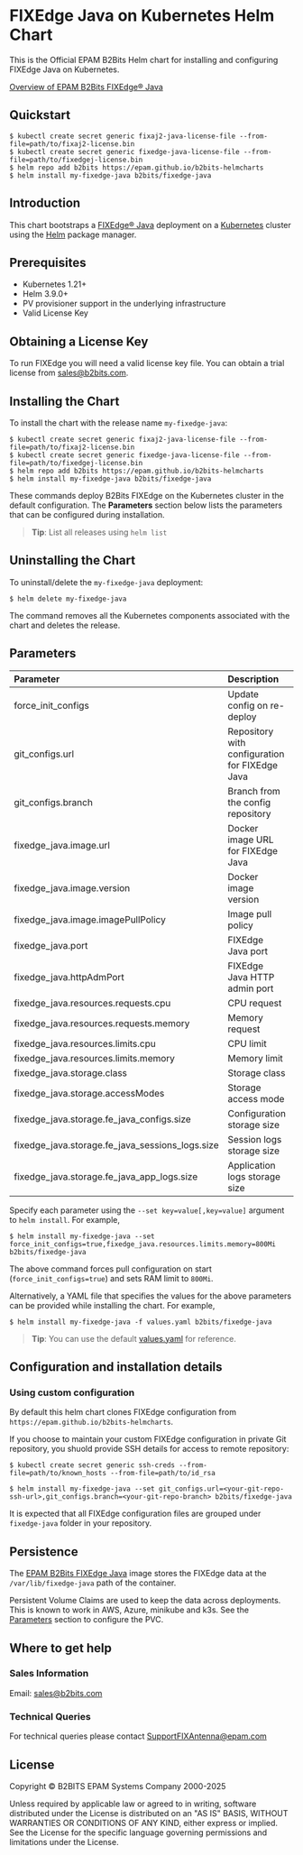 # FIXEdge Java on Kubernetes Helm Chart
This is the Official EPAM B2Bits Helm chart for installing and configuring FIXEdge Java on Kubernetes.

[Overview of EPAM B2Bits FIXEdge® Java](https://www.b2bits.com/trading_solutions/fixedge-java)

## Quickstart

```
$ kubectl create secret generic fixaj2-java-license-file --from-file=path/to/fixaj2-license.bin
$ kubectl create secret generic fixedge-java-license-file --from-file=path/to/fixedgej-license.bin
$ helm repo add b2bits https://epam.github.io/b2bits-helmcharts
$ helm install my-fixedge-java b2bits/fixedge-java
```

## Introduction

This chart bootstraps a [FIXEdge® Java](https://www.b2bits.com/trading_solutions/fixedge-java) deployment on a [Kubernetes](https://kubernetes.io) cluster using the [Helm](https://helm.sh) package manager.


## Prerequisites

-   Kubernetes 1.21+
-   Helm 3.9.0+
-   PV provisioner support in the underlying infrastructure
-   Valid License Key

## Obtaining a License Key

To run FIXEdge you will need a valid license key file. You can obtain a trial license from [sales@b2bits.com](mailto:sales@b2bits.com?subject=FIXEdge%20Java%20Trial%20License%20Request).

## Installing the Chart

To install the chart with the release name `my-fixedge-java`:

```
$ kubectl create secret generic fixaj2-java-license-file --from-file=path/to/fixaj2-license.bin
$ kubectl create secret generic fixedge-java-license-file --from-file=path/to/fixedgej-license.bin
$ helm repo add b2bits https://epam.github.io/b2bits-helmcharts
$ helm install my-fixedge-java b2bits/fixedge-java
```


These commands deploy B2Bits FIXEdge on the Kubernetes cluster in the default configuration. The **Parameters** section below lists the parameters that can be configured during installation.

> **Tip**: List all releases using `helm list`

## Uninstalling the Chart

To uninstall/delete the `my-fixedge-java` deployment:

```
$ helm delete my-fixedge-java
```

The command removes all the Kubernetes components associated with the chart and deletes the release. 

## Parameters

| Parameter                                     | Description                                                      | Default                                            |
|:--------------------------------------------- |:---------------------------------------------------------------- |:-------------------------------------------------- |
| force_init_configs                            | Update config on re-deploy                                       | false                                              |
| git_configs.url                               | Repository with configuration for FIXEdge Java                   | https://github.com/epam/b2bits-configuration-samples.git |
| git_configs.branch                            | Branch from the config repository                                | main                                               |
| fixedge_java.image.url                        | Docker image URL for FIXEdge Java                                | b2bitsepam/fixedge-java                            |
| fixedge_java.image.version                    | Docker image version                                             | latest                                             |
| fixedge_java.image.imagePullPolicy            | Image pull policy                                                | Always                                             |
| fixedge_java.port                             | FIXEdge Java port                                                | 8901                                               |
| fixedge_java.httpAdmPort                      | FIXEdge Java HTTP admin port                                     | 8911                                               |
| fixedge_java.resources.requests.cpu           | CPU request                                                      | 0.5                                                |
| fixedge_java.resources.requests.memory        | Memory request                                                   | 1Gi                                                |
| fixedge_java.resources.limits.cpu             | CPU limit                                                        | 0.5                                                |
| fixedge_java.resources.limits.memory          | Memory limit                                                     | 1Gi                                                |
| fixedge_java.storage.class                    | Storage class                                                    | gp2                                                |
| fixedge_java.storage.accessModes              | Storage access mode                                              | ReadWriteOnce                                      |
| fixedge_java.storage.fe_java_configs.size     | Configuration storage size                                       | 1Gi                                                |
| fixedge_java.storage.fe_java_sessions_logs.size | Session logs storage size                                     | 10Gi                                               |
| fixedge_java.storage.fe_java_app_logs.size    | Application logs storage size                                    | 10Gi                                               |

Specify each parameter using the `--set key=value[,key=value]` argument to `helm install`. For example,

```console
$ helm install my-fixedge-java --set force_init_configs=true,fixedge_java.resources.limits.memory=800Mi b2bits/fixedge-java
```

The above command forces pull configuration on start (`force_init_configs=true`) and sets RAM limit to `800Mi`.

Alternatively, a YAML file that specifies the values for the above parameters can be provided while installing the chart. For example,

```console
$ helm install my-fixedge-java -f values.yaml b2bits/fixedge-java
```

> **Tip**: You can use the default [values.yaml](values.yaml) for reference.



## Configuration and installation details

### Using custom configuration

By default this helm chart clones FIXEdge configuration from `https://epam.github.io/b2bits-helmcharts`.

If you choose to maintain your custom FIXEdge configuration in private Git repository, you shuold provide SSH details for access to remote repository:
```
$ kubectl create secret generic ssh-creds --from-file=path/to/known_hosts --from-file=path/to/id_rsa
```

```
$ helm install my-fixedge-java --set git_configs.url=<your-git-repo-ssh-url>,git_configs.branch=<your-git-repo-branch> b2bits/fixedge-java
```

It is expected that all FIXEdge configuration files are grouped under `fixedge-java` folder in your repository.

## Persistence
The [EPAM B2Bits FIXEdge Java](https://hub.docker.com/r/b2bitsepam/fixedge-java) image stores the FIXEdge data at the `/var/lib/fixedge-java` path of the container.

Persistent Volume Claims are used to keep the data across deployments. This is known to work in AWS, Azure, minikube and k3s.
See the [Parameters](#parameters) section to configure the PVC.

## Where to get help

### Sales Information

Email: [sales@b2bits.com](mailto:sales@b2bits.com?subject=FIXEdge%20Java%20Details%20Request)

### Technical Queries

For technical queries please contact [SupportFIXAntenna@epam.com](mailto:SupportFIXAntenna@epam.com)

## License

Copyright © B2BITS EPAM Systems Company 2000-2025 

Unless required by applicable law or agreed to in writing, software distributed under the License is distributed on an "AS IS" BASIS, WITHOUT WARRANTIES OR CONDITIONS OF ANY KIND, either express or implied. See the License for the specific language governing permissions and limitations under the License.
